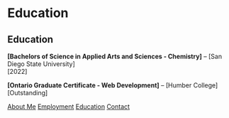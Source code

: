 # Education 

## **Education**
**[Bachelors of Science in Applied Arts and Sciences - Chemistry]** – [San Diego State University]  
[2022]


**[Ontario Graduate Certificate - Web Development]** – [Humber College]  
[Outstanding]


[About Me](index.markdown)
[Employment](employment.markdown)
[Education](education.markdown)
[Contact](contact.markdown)
